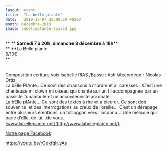 ```yaml
---
layout: event
title:  "La belle plante"
date:   2019-12-07 20:00:00 +0200
month: décembre-2019
image: labelleplante-scaled.jpg
---
```


**
**
**Samedi 7 à 20h, dimanche 8 décembre à 18h****  
** **La Belle plante  
5/10€  
** 

<br /> Composition ecriture voix Isabelle RIAS /Basse : Ash /Accordéon : Nicolas Ortiz<br /> La bElle PlAnte…Ce sont des chansons à mordre et à  caresser… C’est une chanteuse mi clown mi oiseau qui chante sur un fil accompagnée par un bassiste funambule et un accordéoniste acrobate.<br /> La bElle plAnte… Ce sont des textes à rire et à pleurer. Ce sont des souvenirs  et des interrogations au creux de l’oreille… C’est un dérapage entre plusieurs émotions, un toboggan vers l’inconnu… Une mélodie qui parle d’elle, de lui…de vous.<br /> [www.labelleplante.net](http://www.labelleplante.net/)<br /> 

<a href="https://www.facebook.com/labelleplante/" target="_blank" rel="noopener noreferrer">Notre page Facebook</a>

https://youtu.be/rOekfqh_yAs